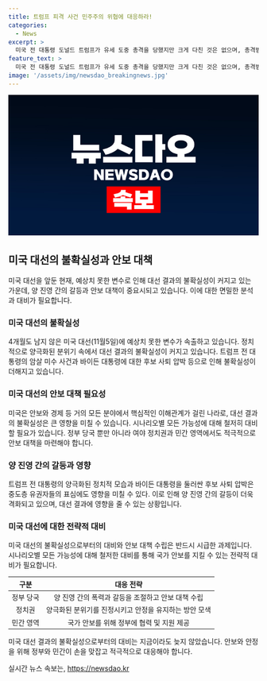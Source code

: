 ```yaml
---
title: 트럼프 피격 사건 민주주의 위협에 대응하라!
categories:
  - News
excerpt: >
  미국 전 대통령 도널드 트럼프가 유세 도중 총격을 당했지만 크게 다친 것은 없으며, 총격범은 사살됐다. 이 사건은 미국의 정치적 양극화와 안보를 둘러싼 긴장 상황을 더욱 고조시킨다. 대선으로 향하는 미국은 여러 돌발 변수로 불확실성이 높아지고 있으며, 미국 사회는 큰 충격에 휩싸였다. 이번 사건과 연관된 여러 가능성에 대비할 필요가 있으며, 물론 정부 뿐만 아니라 민간 영역에서도 대비에 힘을 보태야 할 것이다.
feature_text: >
  미국 전 대통령 도널드 트럼프가 유세 도중 총격을 당했지만 크게 다친 것은 없으며, 총격범은 사살됐다. 이 사건은 미국의 정치적 양극화와 안보를 둘러싼 긴장 상황을 더욱 고조시킨다. 대선으로 향하는 미국은 여러 돌발 변수로 불확실성이 높아지고 있으며, 미국 사회는 큰 충격에 휩싸였다. 이번 사건과 연관된 여러 가능성에 대비할 필요가 있으며, 물론 정부 뿐만 아니라 민간 영역에서도 대비에 힘을 보태야 할 것이다.
image: '/assets/img/newsdao_breakingnews.jpg'
---
```


<p><img src="/assets/img/newsdao_breakingnews.jpg" alt="cryptoinkorea 속보" /></p>

<h2 data-ke-size="size26">미국 대선의 불확실성과 안보 대책</h2>

<p data-ke-size="size16">미국 대선을 앞둔 현재, 예상치 못한 변수로 인해 대선 결과의 불확실성이 커지고 있는 가운데, 양 진영 간의 갈등과 안보 대책이 중요시되고 있습니다. 이에 대한 면밀한 분석과 대비가 필요합니다.</p>

<h3>미국 대선의 불확실성</h3>

<p data-ke-size="size16">4개월도 남지 않은 미국 대선(11월5일)에 예상치 못한 변수가 속출하고 있습니다. 정치적으로 양극화된 분위기 속에서 대선 결과의 불확실성이 커지고 있습니다. 트럼프 전 대통령의 암살 미수 사건과 바이든 대통령에 대한 후보 사퇴 압박 등으로 인해 불확실성이 더해지고 있습니다.</p>

<h3>미국 대선의 안보 대책 필요성</h3>

<p data-ke-size="size16">미국은 안보와 경제 등 거의 모든 분야에서 핵심적인 이해관계가 걸린 나라로, 대선 결과의 불확실성은 큰 영향을 미칠 수 있습니다. 시나리오별 모든 가능성에 대해 철저히 대비할 필요가 있습니다. 정부 당국 뿐만 아니라 여야 정치권과 민간 영역에서도 적극적으로 안보 대책을 마련해야 합니다.</p>

<h3>양 진영 간의 갈등과 영향</h3>

<p data-ke-size="size16">트럼프 전 대통령의 양극화된 정치적 모습과 바이든 대통령을 둘러싼 후보 사퇴 압박은 중도층 유권자들의 표심에도 영향을 미칠 수 있다. 이로 인해 양 진영 간의 갈등이 더욱 격화되고 있으며, 대선 결과에 영향을 줄 수 있는 상황입니다.</p>

<h3>미국 대선에 대한 전략적 대비</h3>

<p data-ke-size="size16">미국 대선의 불확실성으로부터의 대비와 안보 대책 수립은 반드시 시급한 과제입니다. 시나리오별 모든 가능성에 대해 철저한 대비를 통해 국가 안보를 지킬 수 있는 전략적 대비가 필요합니다.</p>

<table>
    <thead>
        <tr>
            <th style="text-align: center;">구분</th>
            <th style="text-align: center;">대응 전략</th>
        </tr>
    </thead>
    <tbody>
        <tr>
            <td style="text-align: center;">정부 당국</td>
            <td style="text-align: center;">양 진영 간의 폭력과 갈등을 조절하고 안보 대책 수립</td>
        </tr>
        <tr>
            <td style="text-align: center;">정치권</td>
            <td style="text-align: center;">양극화된 분위기를 진정시키고 안정을 유지하는 방안 모색</td>
        </tr>
        <tr>
            <td style="text-align: center;">민간 영역</td>
            <td style="text-align: center;">국가 안보를 위해 정부에 협력 및 지원 제공</td>
        </tr>
    </tbody>
</table>

<p data-ke-size="size16">미국 대선 결과의 불확실성으로부터의 대비는 지금이라도 늦지 않았습니다. 안보와 안정을 위해 정부와 민간이 손을 맞잡고 적극적으로 대응해야 합니다.</p>
실시간 뉴스 속보는, <a href="https://newsdao.kr" rel="dofollow">https://newsdao.kr</a>



